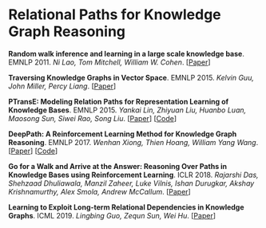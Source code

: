 # Relational Paths for Knowledge Graph Reasoning

**Random walk inference and learning in a large scale knowledge base**. EMNLP 2011.
*Ni Lao, Tom Mitchell, William W. Cohen*.
[[Paper](https://aclanthology.info/pdf/D/D11/D11-1049.pdf)]

**Traversing Knowledge Graphs in Vector Space**. EMNLP 2015.
*Kelvin Guu, John Miller, Percy Liang*.
[[Paper](https://www.aclweb.org/anthology/D15-1038.pdf)]

**PTransE: Modeling Relation Paths for Representation Learning of Knowledge Bases**. EMNLP 2015.
*Yankai Lin, Zhiyuan Liu, Huanbo Luan, Maosong Sun, Siwei Rao, Song Liu*.
[[Paper](https://arxiv.org/pdf/1506.00379.pdf)] [[Code](https://github.com/thunlp/KB2E)]

**DeepPath: A Reinforcement Learning Method for Knowledge Graph Reasoning**. EMNLP 2017. 
*Wenhan Xiong, Thien Hoang, William Yang Wang*.
[[Paper](http://www.cs.ucsb.edu/~william/papers/DeepPath.pdf)] [[Code](https://github.com/xwhan/DeepPath)]

**Go for a Walk and Arrive at the Answer: Reasoning Over Paths in Knowledge Bases using Reinforcement Learning**. ICLR 2018.
*Rajarshi Das, Shehzaad Dhuliawala, Manzil Zaheer, Luke Vilnis, Ishan Durugkar, Akshay Krishnamurthy, Alex Smola, Andrew McCallum*.
[[Paper](https://arxiv.org/pdf/1711.05851.pdf)]

**Learning to Exploit Long-term Relational Dependencies in Knowledge Graphs**. ICML 2019.
*Lingbing Guo, Zequn Sun, Wei Hu*.
[[Paper](http://proceedings.mlr.press/v97/guo19c/guo19c.pdf)]
